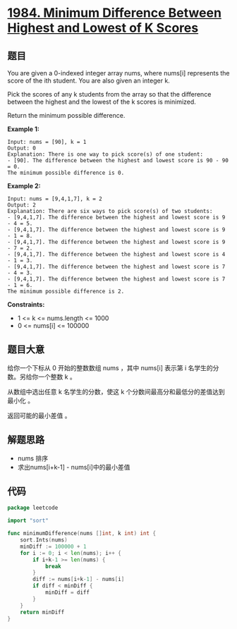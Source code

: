 # [1984. Minimum Difference Between Highest and Lowest of K Scores](https://leetcode.com/problems/minimum-difference-between-highest-and-lowest-of-k-scores/)

## 题目

You are given a 0-indexed integer array nums, where nums[i] represents the score of the ith student. You are also given an integer k.

Pick the scores of any k students from the array so that the difference between the highest and the lowest of the k scores is minimized.

Return the minimum possible difference.

**Example 1:**

    Input: nums = [90], k = 1
    Output: 0
    Explanation: There is one way to pick score(s) of one student:
    - [90]. The difference between the highest and lowest score is 90 - 90 = 0.
    The minimum possible difference is 0.

**Example 2:**

    Input: nums = [9,4,1,7], k = 2
    Output: 2
    Explanation: There are six ways to pick score(s) of two students:
    - [9,4,1,7]. The difference between the highest and lowest score is 9 - 4 = 5.
    - [9,4,1,7]. The difference between the highest and lowest score is 9 - 1 = 8.
    - [9,4,1,7]. The difference between the highest and lowest score is 9 - 7 = 2.
    - [9,4,1,7]. The difference between the highest and lowest score is 4 - 1 = 3.
    - [9,4,1,7]. The difference between the highest and lowest score is 7 - 4 = 3.
    - [9,4,1,7]. The difference between the highest and lowest score is 7 - 1 = 6.
    The minimum possible difference is 2.

**Constraints:**

- 1 <= k <= nums.length <= 1000
- 0 <= nums[i] <= 100000

## 题目大意

给你一个下标从 0 开始的整数数组 nums ，其中 nums[i] 表示第 i 名学生的分数。另给你一个整数 k 。

从数组中选出任意 k 名学生的分数，使这 k 个分数间最高分和最低分的差值达到最小化 。

返回可能的最小差值 。

## 解题思路

- nums 排序
- 求出nums[i+k-1] - nums[i]中的最小差值

## 代码

```go
package leetcode

import "sort"

func minimumDifference(nums []int, k int) int {
	sort.Ints(nums)
	minDiff := 100000 + 1
	for i := 0; i < len(nums); i++ {
		if i+k-1 >= len(nums) {
			break
		}
		diff := nums[i+k-1] - nums[i]
		if diff < minDiff {
			minDiff = diff
		}
	}
	return minDiff
}
```